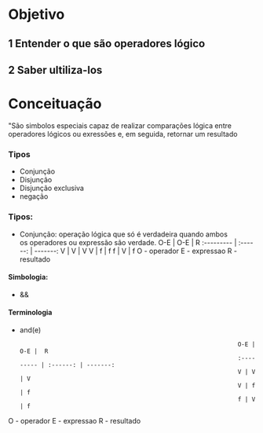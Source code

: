 # Objetivo
## 1 Entender o que são operadores lógico
## 2 Saber ultiliza-los
# Conceituação
"São simbolos especiais capaz de realizar comparações lógica
entre operadores lógicos ou  exressões e, em seguida, 
retornar um resultado

### Tipos
- Conjunção
- Disjunção
- Disjunção exclusiva
- negação

### Tipos:
- Conjunção: operação lógica que  só é verdadeira quando ambos   
os operadores  ou expressão são verdade.                            O-E | O-E |  R
                                                                    :--------- | :------: | -------:
                                                                    V | V | V
                                                                    V | f | f
                                                                    f | V | f
 O - operador E - expressao R - resultado

#### Simbologia:                                                          
- &&                                                                            
#### Terminologia
- and(e)

                                                                    O-E | O-E |  R
                                                                    :--------- | :------: | -------:
                                                                    V | V | V
                                                                    V | f | f
                                                                    f | V | f
 O - operador E - expressao R - resultado